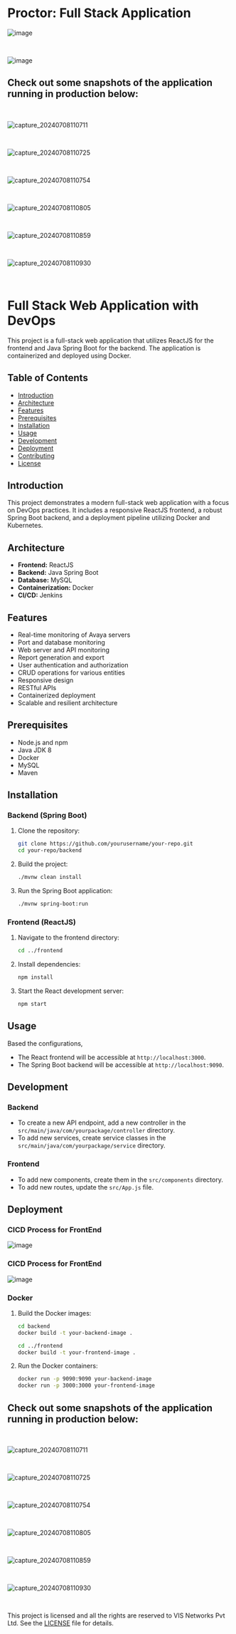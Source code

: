 # Proctor: Full Stack Application
![image](https://github.com/user-attachments/assets/480b34a6-c280-4cd0-a932-56581cd03d6e)

<br>

![image](https://github.com/user-attachments/assets/06d8bd7d-ab98-490a-a32c-e40da171ca0b)

## Check out some snapshots of the application running in production below:

<br>

![capture_20240708110711](https://github.com/ManuSureshh/VISProctor/assets/155379347/fb920c23-5db1-48b4-9c9c-9d2db8170cdf)

<br>

![capture_20240708110725](https://github.com/ManuSureshh/VISProctor/assets/155379347/f25e17f1-0ffd-4b20-972a-5d3d363f08ad)

<br>

![capture_20240708110754](https://github.com/ManuSureshh/VISProctor/assets/155379347/97003479-cef9-4fe9-be3e-2ff8cc2cde3f)

<br>

![capture_20240708110805](https://github.com/ManuSureshh/VISProctor/assets/155379347/5670d2cd-1790-4651-914a-b8628b02adff)

<br>

![capture_20240708110859](https://github.com/ManuSureshh/VISProctor/assets/155379347/adc1f96a-a70c-447f-a97d-74f62af3fe51)

<br>

![capture_20240708110930](https://github.com/ManuSureshh/VISProctor/assets/155379347/a63ab71f-1e07-4ed5-a22c-80e02fdc25ee)

<br>



# Full Stack Web Application with DevOps

This project is a full-stack web application that utilizes ReactJS for the frontend and Java Spring Boot for the backend. The application is containerized and deployed using Docker.

## Table of Contents

- [Introduction](#introduction)
- [Architecture](#architecture)
- [Features](#features)
- [Prerequisites](#prerequisites)
- [Installation](#installation)
- [Usage](#usage)
- [Development](#development)
- [Deployment](#deployment)
- [Contributing](#contributing)
- [License](#license)

## Introduction

This project demonstrates a modern full-stack web application with a focus on DevOps practices. It includes a responsive ReactJS frontend, a robust Spring Boot backend, and a deployment pipeline utilizing Docker and Kubernetes.

## Architecture

- **Frontend:** ReactJS
- **Backend:** Java Spring Boot
- **Database:** MySQL
- **Containerization:** Docker
- **CI/CD:** Jenkins

## Features

- Real-time monitoring of Avaya servers
- Port and database monitoring
- Web server and API monitoring
- Report generation and export
- User authentication and authorization
- CRUD operations for various entities
- Responsive design
- RESTful APIs
- Containerized deployment
- Scalable and resilient architecture

## Prerequisites

- Node.js and npm
- Java JDK 8
- Docker
- MySQL
- Maven

## Installation

### Backend (Spring Boot)

1. Clone the repository:
    ```bash
    git clone https://github.com/yourusername/your-repo.git
    cd your-repo/backend
    ```

2. Build the project:
    ```bash
    ./mvnw clean install
    ```

3. Run the Spring Boot application:
    ```bash
    ./mvnw spring-boot:run
    ```

### Frontend (ReactJS)

1. Navigate to the frontend directory:
    ```bash
    cd ../frontend
    ```

2. Install dependencies:
    ```bash
    npm install
    ```

3. Start the React development server:
    ```bash
    npm start
    ```

## Usage
Based the configurations, 
- The React frontend will be accessible at `http://localhost:3000`.
- The Spring Boot backend will be accessible at `http://localhost:9090`.

## Development

### Backend

- To create a new API endpoint, add a new controller in the `src/main/java/com/yourpackage/controller` directory.
- To add new services, create service classes in the `src/main/java/com/yourpackage/service` directory.

### Frontend

- To add new components, create them in the `src/components` directory.
- To add new routes, update the `src/App.js` file.

## Deployment

### CICD Process for FrontEnd
![image](https://github.com/user-attachments/assets/480b34a6-c280-4cd0-a932-56581cd03d6e)

### CICD Process for FrontEnd
![image](https://github.com/user-attachments/assets/06d8bd7d-ab98-490a-a32c-e40da171ca0b)

### Docker

1. Build the Docker images:

    ```bash
    cd backend
    docker build -t your-backend-image .

    cd ../frontend
    docker build -t your-frontend-image .
    ```

2. Run the Docker containers:

    ```bash
    docker run -p 9090:9090 your-backend-image
    docker run -p 3000:3000 your-frontend-image
    ```

## Check out some snapshots of the application running in production below:

<br>

![capture_20240708110711](https://github.com/ManuSureshh/VISProctor/assets/155379347/fb920c23-5db1-48b4-9c9c-9d2db8170cdf)

<br>

![capture_20240708110725](https://github.com/ManuSureshh/VISProctor/assets/155379347/f25e17f1-0ffd-4b20-972a-5d3d363f08ad)

<br>

![capture_20240708110754](https://github.com/ManuSureshh/VISProctor/assets/155379347/97003479-cef9-4fe9-be3e-2ff8cc2cde3f)

<br>

![capture_20240708110805](https://github.com/ManuSureshh/VISProctor/assets/155379347/5670d2cd-1790-4651-914a-b8628b02adff)

<br>

![capture_20240708110859](https://github.com/ManuSureshh/VISProctor/assets/155379347/adc1f96a-a70c-447f-a97d-74f62af3fe51)

<br>

![capture_20240708110930](https://github.com/ManuSureshh/VISProctor/assets/155379347/a63ab71f-1e07-4ed5-a22c-80e02fdc25ee)

<br>

This project is licensed and all the rights are reserved to VIS Networks Pvt Ltd. See the [LICENSE](LICENSE) file for details.



